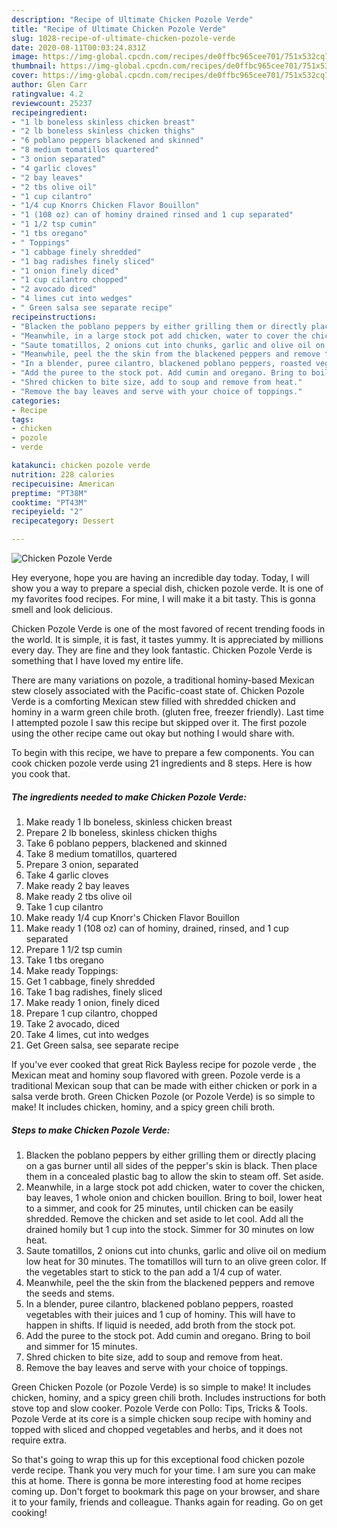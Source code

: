 ```yaml
---
description: "Recipe of Ultimate Chicken Pozole Verde"
title: "Recipe of Ultimate Chicken Pozole Verde"
slug: 1028-recipe-of-ultimate-chicken-pozole-verde
date: 2020-08-11T00:03:24.831Z
image: https://img-global.cpcdn.com/recipes/de0ffbc965cee701/751x532cq70/chicken-pozole-verde-recipe-main-photo.jpg
thumbnail: https://img-global.cpcdn.com/recipes/de0ffbc965cee701/751x532cq70/chicken-pozole-verde-recipe-main-photo.jpg
cover: https://img-global.cpcdn.com/recipes/de0ffbc965cee701/751x532cq70/chicken-pozole-verde-recipe-main-photo.jpg
author: Glen Carr
ratingvalue: 4.2
reviewcount: 25237
recipeingredient:
- "1 lb boneless skinless chicken breast"
- "2 lb boneless skinless chicken thighs"
- "6 poblano peppers blackened and skinned"
- "8 medium tomatillos quartered"
- "3 onion separated"
- "4 garlic cloves"
- "2 bay leaves"
- "2 tbs olive oil"
- "1 cup cilantro"
- "1/4 cup Knorrs Chicken Flavor Bouillon"
- "1 (108 oz) can of hominy drained rinsed and 1 cup separated"
- "1 1/2 tsp cumin"
- "1 tbs oregano"
- " Toppings"
- "1 cabbage finely shredded"
- "1 bag radishes finely sliced"
- "1 onion finely diced"
- "1 cup cilantro chopped"
- "2 avocado diced"
- "4 limes cut into wedges"
- " Green salsa see separate recipe"
recipeinstructions:
- "Blacken the poblano peppers by either grilling them or directly placing on a gas burner until all sides of the pepper&#39;s skin is black. Then place them in a concealed plastic bag to allow the skin to steam off. Set aside."
- "Meanwhile, in a large stock pot add chicken, water to cover the chicken, bay leaves, 1 whole onion and chicken bouillon. Bring to boil, lower heat to a simmer, and cook for 25 minutes, until chicken can be easily shredded. Remove the chicken and set aside to let cool. Add all the drained homily but 1 cup into the stock. Simmer for 30 minutes on low heat."
- "Saute tomatillos, 2 onions cut into chunks, garlic and olive oil on medium low heat for 30 minutes. The tomatillos will turn to an olive green color. If the vegetables start to stick to the pan add a 1/4 cup of water."
- "Meanwhile, peel the the skin from the blackened peppers and remove the seeds and stems."
- "In a blender, puree cilantro, blackened poblano peppers, roasted vegetables with their juices and 1 cup of hominy. This will have to happen in shifts. If liquid is needed, add broth from the stock pot."
- "Add the puree to the stock pot. Add cumin and oregano. Bring to boil and simmer for 15 minutes."
- "Shred chicken to bite size, add to soup and remove from heat."
- "Remove the bay leaves and serve with your choice of toppings."
categories:
- Recipe
tags:
- chicken
- pozole
- verde

katakunci: chicken pozole verde 
nutrition: 228 calories
recipecuisine: American
preptime: "PT38M"
cooktime: "PT43M"
recipeyield: "2"
recipecategory: Dessert

---
```



![Chicken Pozole Verde](https://img-global.cpcdn.com/recipes/de0ffbc965cee701/751x532cq70/chicken-pozole-verde-recipe-main-photo.jpg)

Hey everyone, hope you are having an incredible day today. Today, I will show you a way to prepare a special dish, chicken pozole verde. It is one of my favorites food recipes. For mine, I will make it a bit tasty. This is gonna smell and look delicious.

Chicken Pozole Verde is one of the most favored of recent trending foods in the world. It is simple, it is fast, it tastes yummy. It is appreciated by millions every day. They are fine and they look fantastic. Chicken Pozole Verde is something that I have loved my entire life.

There are many variations on pozole, a traditional hominy-based Mexican stew closely associated with the Pacific-coast state of. Chicken Pozole Verde is a comforting Mexican stew filled with shredded chicken and hominy in a warm green chile broth. (gluten free, freezer friendly). Last time I attempted pozole I saw this recipe but skipped over it. The first pozole using the other recipe came out okay but nothing I would share with.


To begin with this recipe, we have to prepare a few components. You can cook chicken pozole verde using 21 ingredients and 8 steps. Here is how you cook that.

<!--inarticleads1-->

##### The ingredients needed to make Chicken Pozole Verde:

1. Make ready 1 lb boneless, skinless chicken breast
1. Prepare 2 lb boneless, skinless chicken thighs
1. Take 6 poblano peppers, blackened and skinned
1. Take 8 medium tomatillos, quartered
1. Prepare 3 onion, separated
1. Take 4 garlic cloves
1. Make ready 2 bay leaves
1. Make ready 2 tbs olive oil
1. Take 1 cup cilantro
1. Make ready 1/4 cup Knorr&#39;s Chicken Flavor Bouillon
1. Make ready 1 (108 oz) can of hominy, drained, rinsed, and 1 cup separated
1. Prepare 1 1/2 tsp cumin
1. Take 1 tbs oregano
1. Make ready  Toppings:
1. Get 1 cabbage, finely shredded
1. Take 1 bag radishes, finely sliced
1. Make ready 1 onion, finely diced
1. Prepare 1 cup cilantro, chopped
1. Take 2 avocado, diced
1. Take 4 limes, cut into wedges
1. Get  Green salsa, see separate recipe


If you&#39;ve ever cooked that great Rick Bayless recipe for pozole verde , the Mexican meat and hominy soup flavored with green. Pozole verde is a traditional Mexican soup that can be made with either chicken or pork in a salsa verde broth. Green Chicken Pozole (or Pozole Verde) is so simple to make! It includes chicken, hominy, and a spicy green chili broth. 

<!--inarticleads2-->

##### Steps to make Chicken Pozole Verde:

1. Blacken the poblano peppers by either grilling them or directly placing on a gas burner until all sides of the pepper&#39;s skin is black. Then place them in a concealed plastic bag to allow the skin to steam off. Set aside.
1. Meanwhile, in a large stock pot add chicken, water to cover the chicken, bay leaves, 1 whole onion and chicken bouillon. Bring to boil, lower heat to a simmer, and cook for 25 minutes, until chicken can be easily shredded. Remove the chicken and set aside to let cool. Add all the drained homily but 1 cup into the stock. Simmer for 30 minutes on low heat.
1. Saute tomatillos, 2 onions cut into chunks, garlic and olive oil on medium low heat for 30 minutes. The tomatillos will turn to an olive green color. If the vegetables start to stick to the pan add a 1/4 cup of water.
1. Meanwhile, peel the the skin from the blackened peppers and remove the seeds and stems.
1. In a blender, puree cilantro, blackened poblano peppers, roasted vegetables with their juices and 1 cup of hominy. This will have to happen in shifts. If liquid is needed, add broth from the stock pot.
1. Add the puree to the stock pot. Add cumin and oregano. Bring to boil and simmer for 15 minutes.
1. Shred chicken to bite size, add to soup and remove from heat.
1. Remove the bay leaves and serve with your choice of toppings.


Green Chicken Pozole (or Pozole Verde) is so simple to make! It includes chicken, hominy, and a spicy green chili broth. Includes instructions for both stove top and slow cooker. Pozole Verde con Pollo: Tips, Tricks &amp; Tools. Pozole Verde at its core is a simple chicken soup recipe with hominy and topped with sliced and chopped vegetables and herbs, and it does not require extra. 

So that's going to wrap this up for this exceptional food chicken pozole verde recipe. Thank you very much for your time. I am sure you can make this at home. There is gonna be more interesting food at home recipes coming up. Don't forget to bookmark this page on your browser, and share it to your family, friends and colleague. Thanks again for reading. Go on get cooking!
